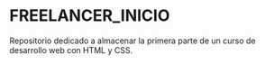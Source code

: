 # FREELANCER_INICIO
Repositorio dedicado a almacenar la primera parte de un curso de desarrollo web con HTML y CSS.
